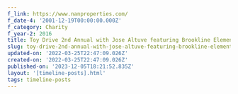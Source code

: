 ```yaml
---
f_link: https://www.nanproperties.com/
f_date-4: '2001-12-19T00:00:00.000Z'
f_category: Charity
f_year-2: 2016
title: Toy Drive 2nd Annual with Jose Altuve featuring Brookline Elementary
slug: toy-drive-2nd-annual-with-jose-altuve-featuring-brookline-elementary
updated-on: '2022-03-25T22:47:09.026Z'
created-on: '2022-03-25T22:47:09.026Z'
published-on: '2023-12-05T18:21:52.835Z'
layout: '[timeline-posts].html'
tags: timeline-posts
---
```



